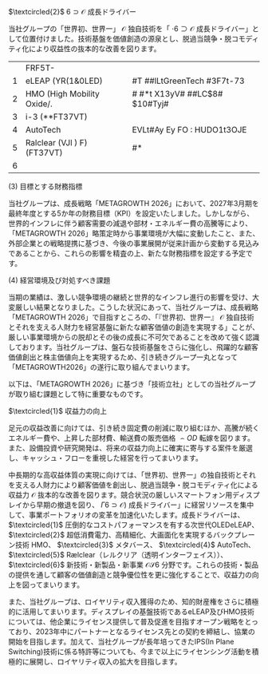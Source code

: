 $\textcircled{2}$ $6 \supset \mathcal { O }$ 成長ドライバー

当社グループの「世界初、世界一」 $\mathcal { O }$ 独自技術を「 $\cdot 6 \supset \mathcal { O }$ 成長ドライバー」として位置付けました。技術基盤を価値創造の源泉とし、脱過当競争・脱コモディティ化により収益性の抜本的な改善を図ります。

<table><tr><td></td><td>FRF5T-</td><td></td></tr><tr><td>1</td><td>eLEAP (YR(1&amp;0LED)</td><td>#T ##lLtGreenTech #3F7t-73</td></tr><tr><td>2</td><td>HMO (High Mobility Oxide/.</td><td># #*t X13yV# ##LC$8# $10#Tyj#</td></tr><tr><td>3</td><td>i-3 (**FT37VT)</td><td></td></tr><tr><td>4</td><td>AutoTech</td><td>EVLt#Ay Ey FO : HUDO1t3OJE</td></tr><tr><td>5</td><td>Ralclear (VJl ) F) (FT37VT)</td><td>#*</td></tr><tr><td>6</td><td></td><td></td></tr></table>

(3) 目標とする財務指標

当社グループは、成長戦略「METAGROWTH 2026」において、2027年3月期を最終年度とする5か年の財務目標（KPI）を設定いたしました。しかしながら、世界的インフレに伴う顧客需要の減退や部材・エネルギー費の高騰等により、「METAGROWTH 2026」略策定時から事業環境が大幅に変動したこと、また、外部企業との戦略提携に基づき、今後の事業展開が従来計画から変動する見込みであることから、これらの影響を精査の上、新たな財務指標を設定する予定です。

(4) 経営環境及び対処すべき課題

当期の業績は、激しい競争環境の継続と世界的なインフレ進行の影響を受け、大変厳しい結果となりました。こうした状況にあって、当社グループは、成長戦略「METAGROWTH 2026」で目指すところの、「『世界初、世界一』 $\mathcal { O }$ 独自技術とそれを支える人財力を経営基盤に新たな顧客価値の創造を実現する」ことが、厳しい事業環境からの脱却とその後の成長に不可欠であることを改めて強く認識しております。当社グループは、盤石な技術基盤をさらに強化し、飛躍的な顧客価値創出と株主価値向上を実現するため、引き続きグループ一丸となって「METAGROWTH2026」の遂行に取り組んでまいります。

以下は、「METAGROWTH 2026」に基づき「技術立社」としての当社グループが取り組む課題として特に重要なものです。

$\textcircled{1}$ 収益力の向上

足元の収益改善に向けては、引き続き固定費の削減に取り組むほか、高騰が続くエネルギー費や、上昇した部材費、輸送費の販売価格 $\frown O D$ 転嫁を図ります。また、設備投資や研究開発は、将来の収益力向上に確実に寄与する案件を厳選し、キャッシュ・フローを重視した経営を行ってまいります。

中長期的な高収益体質の実現に向けては、「世界初、世界一」の独自技術とそれを支える人財力により顧客価値を創出し、脱過当競争・脱コモディティ化による収益力 $\mathcal { O }$ 抜本的な改善を図ります。競合状況の厳しいスマートフォン用ディスプレイから早期の撤退を図り、 $\Gamma 6 \supset \mathcal { O } )$ 成長ドライバー」に経営リソースを集中して、事業ポートフォリオの変革を加速化いたします。成長ドライバーは、 $\textcircled{1}$ 圧倒的なコストパフォーマンスを有する次世代OLEDeLEAP、 $\textcircled{2}$ 超低消費電力、高精細化、大画面化を実現するバックプレーン技術 HMO、 $\textcircled{3}$ メタバース、 $\textcircled{4}$ AutoTech、 $\textcircled{5}$ Rælclear（レルクリア（透明インターフェイス））、 $\textcircled{6}$ 新技術・新製品・新事業 $\mathcal { O } \mathcal { S } \mathcal { 6 }$ 分野です。これらの技術・製品の提供を通して顧客の価値創造と競争優位性を更に強化することで、収益力の向上を図ってまいります。

また、当社グループは、ロイヤリティ収入獲得のため、知的財産権をさらに積極的に活用してまいります。ディスプレイの基盤技術であるeLEAP及びHMO技術については、他企業にライセンス提供して普及促進を目指すオープン戦略をとっており、2023年中にパートナーとなるライセンス先との契約を締結し、協業の開始を目指します。加えて、当社グループが長年培ってきたIPS(In Plane Switching)技術に係る特許等についても、今まで以上にライセンシング活動を積極的に展開し、ロイヤリティ収入の拡大を目指します。